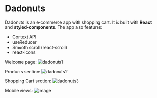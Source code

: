 
# Dadonuts

Dadonuts is an e-commerce app with shopping cart. It is built with **React** and **styled-components**. The app also features:
- Context API
- useReducer
- Smooth scroll (react-scroll)
- react-icons

Welcome page:
![dadonuts1](https://user-images.githubusercontent.com/73724613/151054060-ff278195-9dcc-4f7a-b254-770c1f4eab08.jpg)

Products section:
![dadonuts2](https://user-images.githubusercontent.com/73724613/151050949-c7a0438f-b236-460d-87d1-aff295f87455.jpg)

Shopping Cart section:
![dadonuts3](https://user-images.githubusercontent.com/73724613/151051081-75e854fb-3d34-49d2-8d5f-011520eb7668.jpg)

Mobile views:
![image](https://user-images.githubusercontent.com/73724613/151052531-2ef7cae2-96d3-4508-9813-4d1e68d62d67.png)